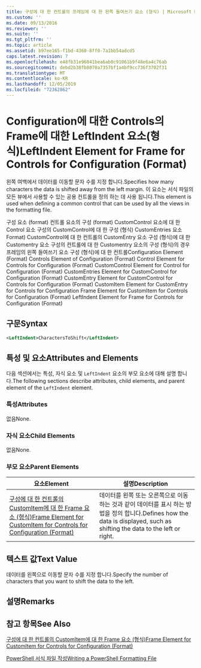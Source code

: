 ```yaml
---
title: 구성에 대 한 컨트롤의 프레임에 대 한 왼쪽 들여쓰기 요소 (형식) | Microsoft Docs
ms.custom: ''
ms.date: 09/13/2016
ms.reviewer: ''
ms.suite: ''
ms.tgt_pltfrm: ''
ms.topic: article
ms.assetid: b97ee165-f1bd-4360-8ff0-7a1bb54adcd5
caps.latest.revision: 7
ms.openlocfilehash: e48fb31e96041bea6ab0c91061b9f48e6a4c76ab
ms.sourcegitcommit: debd2b38fb8070a7357bf1a4bf9cc736f3702f31
ms.translationtype: MT
ms.contentlocale: ko-KR
ms.lasthandoff: 12/05/2019
ms.locfileid: "72362862"
---
```

# <a name="leftindent-element-for-frame-for-controls-for-configuration-format"></a><span data-ttu-id="29495-102">Configuration에 대한 Controls의 Frame에 대한 LeftIndent 요소(형식)</span><span class="sxs-lookup"><span data-stu-id="29495-102">LeftIndent Element for Frame for Controls for Configuration (Format)</span></span>

<span data-ttu-id="29495-103">왼쪽 여백에서 데이터를 이동할 문자 수를 지정 합니다.</span><span class="sxs-lookup"><span data-stu-id="29495-103">Specifies how many characters the data is shifted away from the left margin.</span></span> <span data-ttu-id="29495-104">이 요소는 서식 파일의 모든 뷰에서 사용할 수 있는 공용 컨트롤을 정의 하는 데 사용 됩니다.</span><span class="sxs-lookup"><span data-stu-id="29495-104">This element is used when defining a common control that can be used by all the views in the formatting file.</span></span>

<span data-ttu-id="29495-105">구성 요소 (format) 컨트롤 요소의 구성 (format) CustomControl 요소에 대 한 Control 요소 구성의 CustomControl에 대 한 구성 (형식) CustomEntries 요소 Format) CustomControl에 대 한 컨트롤의 CustomEntry 요소 구성 (형식)에 대 한 Customentry 요소 구성의 컨트롤에 대 한 Customentry 요소의 구성 (형식)의 경우 프레임의 왼쪽 들여쓰기 요소 구성 (형식)에 대 한 컨트롤</span><span class="sxs-lookup"><span data-stu-id="29495-105">Configuration Element (Format) Controls Element of Configuration (Format) Control Element for Controls for Configuration (Format) CustomControl Element for Control for Configuration (Format) CustomEntries Element for CustomControl for Configuration (Format) CustomEntry Element for CustomControl for Controls for Configuration (Format) CustomItem Element for CustomEntry for Controls for Configuration Frame Element for CustomItem for Controls for Configuration (Format) LeftIndent Element for Frame for Controls for Configuration (Format)</span></span>

## <a name="syntax"></a><span data-ttu-id="29495-106">구문</span><span class="sxs-lookup"><span data-stu-id="29495-106">Syntax</span></span>

```xml
<LeftIndent>CharactersToShift</LeftIndent>
```

## <a name="attributes-and-elements"></a><span data-ttu-id="29495-107">특성 및 요소</span><span class="sxs-lookup"><span data-stu-id="29495-107">Attributes and Elements</span></span>

<span data-ttu-id="29495-108">다음 섹션에서는 특성, 자식 요소 및 `LeftIndent` 요소의 부모 요소에 대해 설명 합니다.</span><span class="sxs-lookup"><span data-stu-id="29495-108">The following sections describe attributes, child elements, and parent element of the `LeftIndent` element.</span></span>

### <a name="attributes"></a><span data-ttu-id="29495-109">특성</span><span class="sxs-lookup"><span data-stu-id="29495-109">Attributes</span></span>

<span data-ttu-id="29495-110">없음</span><span class="sxs-lookup"><span data-stu-id="29495-110">None.</span></span>

### <a name="child-elements"></a><span data-ttu-id="29495-111">자식 요소</span><span class="sxs-lookup"><span data-stu-id="29495-111">Child Elements</span></span>

<span data-ttu-id="29495-112">없음</span><span class="sxs-lookup"><span data-stu-id="29495-112">None.</span></span>

### <a name="parent-elements"></a><span data-ttu-id="29495-113">부모 요소</span><span class="sxs-lookup"><span data-stu-id="29495-113">Parent Elements</span></span>

|<span data-ttu-id="29495-114">요소</span><span class="sxs-lookup"><span data-stu-id="29495-114">Element</span></span>|<span data-ttu-id="29495-115">설명</span><span class="sxs-lookup"><span data-stu-id="29495-115">Description</span></span>|
|-------------|-----------------|
|[<span data-ttu-id="29495-116">구성에 대 한 컨트롤의 CustomItem에 대 한 Frame 요소 (형식)</span><span class="sxs-lookup"><span data-stu-id="29495-116">Frame Element for CustomItem for Controls for Configuration (Format)</span></span>](./frame-element-for-customitem-for-controls-for-configuration-format.md)|<span data-ttu-id="29495-117">데이터를 왼쪽 또는 오른쪽으로 이동 하는 것과 같이 데이터를 표시 하는 방법을 정의 합니다.</span><span class="sxs-lookup"><span data-stu-id="29495-117">Defines how the data is displayed, such as shifting the data to the left or right.</span></span>|

## <a name="text-value"></a><span data-ttu-id="29495-118">텍스트 값</span><span class="sxs-lookup"><span data-stu-id="29495-118">Text Value</span></span>

<span data-ttu-id="29495-119">데이터를 왼쪽으로 이동할 문자 수를 지정 합니다.</span><span class="sxs-lookup"><span data-stu-id="29495-119">Specify the number of characters that you want to shift the data to the left.</span></span>

## <a name="remarks"></a><span data-ttu-id="29495-120">설명</span><span class="sxs-lookup"><span data-stu-id="29495-120">Remarks</span></span>

## <a name="see-also"></a><span data-ttu-id="29495-121">참고 항목</span><span class="sxs-lookup"><span data-stu-id="29495-121">See Also</span></span>

[<span data-ttu-id="29495-122">구성에 대 한 컨트롤의 CustomItem에 대 한 Frame 요소 (형식)</span><span class="sxs-lookup"><span data-stu-id="29495-122">Frame Element for CustomItem for Controls for Configuration (Format)</span></span>](./frame-element-for-customitem-for-controls-for-configuration-format.md)

[<span data-ttu-id="29495-123">PowerShell 서식 파일 작성</span><span class="sxs-lookup"><span data-stu-id="29495-123">Writing a PowerShell Formatting File</span></span>](./writing-a-powershell-formatting-file.md)
